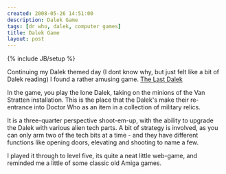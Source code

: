 ```yaml
---
created: 2008-05-26 14:51:00
description: Dalek Game
tags: [dr who, dalek, computer games]
title: Dalek Game
layout: post
---
```

{% include JB/setup %}

Continuing my Dalek themed day (I dont know why, but just felt like a bit of Dalek reading) I found a rather amusing game.
[The Last Dalek](http://www.bbc.co.uk/doctorwho/games/lastdalek/)

In the game, you play the lone Dalek, taking on the minions of the Van Stratten installation. This is the place that the Dalek's make their re-entrance into Doctor Who as an item in a collection of military relics.

It is a three-quarter perspective shoot-em-up, with the ability to upgrade the Dalek with various alien tech parts. A bit of strategy is involved, as you can only arm two of the tech bits at a time - and they have different functions like opening doors, elevating and shooting to name a few.

I played it through to level five, its quite a neat little web-game, and reminded me a little of some classic old Amiga games.

